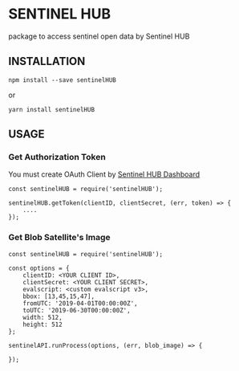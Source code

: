 # SENTINEL HUB
package to access sentinel open data by Sentinel HUB

## INSTALLATION

```
npm install --save sentinelHUB
```
or
```
yarn install sentinelHUB
```

## USAGE

### Get Authorization Token
You must create OAuth Client by [Sentinel HUB Dashboard](https://www.sentinel-hub.com/) 
```
const sentinelHUB = require('sentinelHUB');

sentinelHUB.getToken(clientID, clientSecret, (err, token) => {
    ....
});

```

### Get Blob Satellite's Image 

```
const sentinelHUB = require('sentinelHUB');

const options = {
    clientID: <YOUR CLIENT ID>, 
    clientSecret: <YOUR CLIENT SECRET>,
    evalscript: <custom evalscript v3>,
    bbox: [13,45,15,47],
    fromUTC: '2019-04-01T00:00:00Z',
    toUTC: '2019-06-30T00:00:00Z',
    width: 512,
    height: 512
};

sentinelAPI.runProcess(options, (err, blob_image) => {
    
});

```


